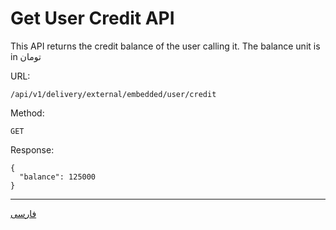 # Get User Credit API

This API returns the credit balance of the user calling it.
The balance unit is in تومان

URL:

```
/api/v1/delivery/external/embedded/user/credit
```

Method:

```
GET
```

Response:

```json5
{
  "balance": 125000
}
```

---

[فارسی](./README.fa.md)